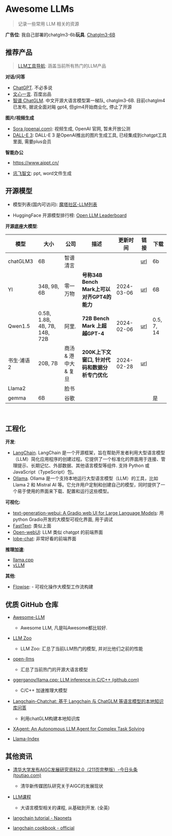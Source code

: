 # Awesome LLMs

>   记录一些常用 LLM 相关的资源



**广告位**: 我自己部署的chatglm3-6b**玩具**. [Chatglm3-6B](http://10.44.201.97:8008/)



## 推荐产品

>   [LLM工具导航](https://github.com/ikaijua/Awesome-AITools): 涵盖当前所有热门的LLM产品

**对话/问答**

-   [ChatGPT](chat.openai.com). 不必多说
-   [文心一言](yiyan.baidu.com). 百度出品
-   [智谱 ChatGLM](zhipuai.com). 中文开源大语言模型第一梯队, chatglm3-6B. 目前chatglm4已发布, 据说全面对飚 gpt4, 但glm4开始商业化, 停止了开源

**图片/视频生成**

-   [Sora (openai.com)](https://openai.com/sora): 视频生成, OpenAI 官网, 暂未开放公测
-   [DALL-E 3](chat.openai.com): DALL-E 3 是OpenAI推出的图片生成工具, 已经集成到chatgpt工具里面, 需要plus会员

**智能办公**

-   https://www.aippt.cn/

-   [讯飞智文](https://zhiwen.xfyun.cn/): ppt, word文件生成



## 开源模型

-   模型列表(国内可访问): [魔塔社区-LLM列表](https://modelscope.cn/topic/dfefe5be778b49fba8c44646023b57ba/pub/summary)

-   HuggingFace 开源模型排行榜: [Open LLM Leaderboard](https://huggingface.co/spaces/HuggingFaceH4/open_llm_leaderboard)



**开源底座大模型**:

| 模型       | 大小                         | 公司                 | 描述                                           | 更新时间   | 链接                                                         | 下载       |
| ---------- | ---------------------------- | -------------------- | ---------------------------------------------- | ---------- | ------------------------------------------------------------ | ---------- |
| chatGLM3   | 6B                           | 智谱清言             |                                                |            | [url](https://github.com/THUDM/ChatGLM3)                     | 6b         |
| YI         | 34B, 9B, 6B                  | 零一万物             | **号称34B Bench Mark上可以对齐GPT4的能力**     | 2024-03-06 | [url](https://modelscope.cn/models/01ai/Yi-6B/summary)       | 6B         |
| Qwen1.5    | 0.5B, 1.8B, 4B, 7B, 14B, 72B | 阿里.                | **72B Bench Mark 上超越GPT-4**                 | 2024-02-06 | [url](https://modelscope.cn/models/qwen/Qwen1.5-0.5B/summary) | 0.5, 7, 14 |
| 书生·浦语2 | 20B, 7B                      | 商汤 & 港中大 & 复旦 | **200K上下文窗口, 针对代码和数据分析专门优化** | 2024-02-28 | [url](https://modelscope.cn/models/Shanghai_AI_Laboratory/internlm2-chat-7b-sft/summary) |            |
| Llama2     |                              | 脸书                 |                                                |            |                                                              |            |
| gemma      | 6B                           | 谷歌                 |                                                |            |                                                              | 是         |

​	



## 工程化

**开发**:

-   [LangChain](https://www.langchain.com/). LangChain 是一个开源框架，旨在帮助开发者利用大型语言模型（LLM）简化应用程序的创建过程。它提供了一个标准化的界面用于连接、管理提示、长期记忆、外部数据、其他语言模型等组件. 支持 Python 或 JavaScript（TypeScript）包。
-   [Ollama](https://ollama.com/). Ollama 是一个支持本地运行大型语言模型（LLM）的工具，比如 Llama 2 和 Mistral AI 等。它允许用户定制和创建自己的模型，同时提供了一个易于使用的界面来下载、配置和运行这些模型。

**可视化:**

-   [text-generation-webui: A Gradio web UI for Large Language Models](https://github.com/oobabooga/text-generation-webui):  用python Gradio开发的大模型可视化界面, 用于调试
-   [FastText](https://github.com/lm-sys/FastChat): 类似上面
-   [Open-webUI](https://github.com/open-webui/open-webui): LLM 类似 chatgpt 的前端界面
-   [lobe-chat](https://github.com/lobehub/lobe-chat): 非常好看的前端界面

**推理加速**:

-   [llama.cpp](https://github.com/ggerganov/llama.cpp)
-   [vLLM](https://github.com/vllm-project/vllm)

**其他**:

-   [Flowise](https://github.com/FlowiseAI/Flowise): - 可视化操作大模型工作流构建





## 优质 GitHub 仓库

-   [Awesome-LLM](https://github.com/Hannibal046/Awesome-LLM)
    -   Awesome LLM, 凡是叫Awesome都比较好.
-   [LLM Zoo](https://github.com/FreedomIntelligence/LLMZoo)
    -   LLM Zoo: 汇总了当前LLM热门的模型, 并对比他们之前的性能
-   [open-llms](https://github.com/eugeneyan/open-llms)
    -   汇总了当前热门的开源大语言模型
-   [ggerganov/llama.cpp: LLM inference in C/C++ (github.com)](https://github.com/ggerganov/llama.cpp/tree/master)
    -   C/C++ 加速推理大模型
-   [Langchain-Chatchat: 基于 Langchain 与 ChatGLM 等语言模型的本地知识库问答 ](https://github.com/chatchat-space/Langchain-Chatchat)
    -   利用chatGLM构建本地知识库

-   [XAgent: An Autonomous LLM Agent for Complex Task Solving](https://github.com/OpenBMB/XAgent)
-   [Llama-Index](https://github.com/run-llama/llama_index)



## 其他资讯

-   [清华大学发布AIGC发展研究资料2.0（211页完整版）-今日头条 (toutiao.com)](https://www.toutiao.com/article/7341389422849720841/?app=news_article_lite&group_id=7341389422849720841&req_id=2024030222082365429665EFE27E88FE92&share_token=cf0b4000-106d-4af6-a664-0d6b956eda7c&timestamp=1709388504&tt_from=copy_link&use_new_style=1&utm_campaign=client_share&utm_medium=toutiao_android&utm_source=copy_link&source=m_redirect)
    -   清华新传媒团队研究关于AIGC的发展现状

-   [LLM课程](https://github.com/mlabonne/llm-course)
    -   大语言模型相关的课程, 从基础到开发. (全英)

-   [langchain tutorial - Naonets](https://nanonets.com/blog/langchain/)

-   [langchain cookbook - official](https://python.langchain.com/docs/expression_language/cookbook/)
